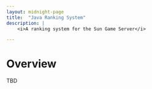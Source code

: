 ```yaml
---
layout: midnight-page
title:  "Java Ranking System"
description: |
    <i>A ranking system for the Sun Game Server</i>

---
```

# Overview

TBD